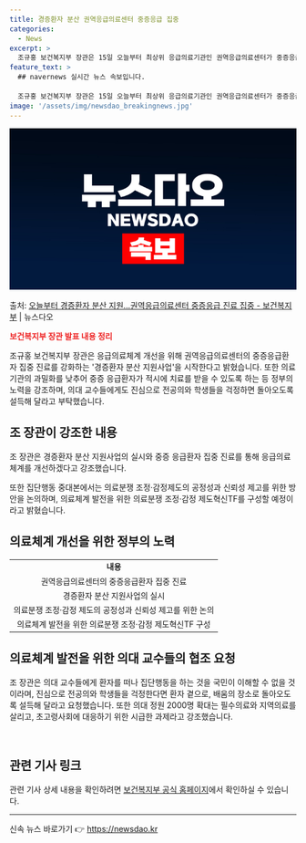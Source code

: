 ```yaml
---
title: 경증환자 분산 권역응급의료센터 중증응급 집중
categories:
  - News
excerpt: >
  조규홍 보건복지부 장관은 15일 오늘부터 최상위 응급의료기관인 권역응급의료센터가 중증응급환자 중심으로 진료에…
feature_text: >
  ## navernews 실시간 뉴스 속보입니다.

  조규홍 보건복지부 장관은 15일 오늘부터 최상위 응급의료기관인 권역응급의료센터가 중증응급환자 중심으로 진료에…
image: '/assets/img/newsdao_breakingnews.jpg'
---
```


![뉴스다오 속보](/assets/img/newsdao_breakingnews.jpg)

<p>출처: <a href="https://newsdao.kr/3355" rel="dofollow">오늘부터 경증환자 분산 지원…권역응급의료센터 중증응급 진료 집중 - 보건복지부</a> | 뉴스다오</p>

<b><span style="color: #ee2323;">보건복지부 장관 발표 내용 정리</span></b>
<p data-ke-size="size16">조규홍 보건복지부 장관은 응급의료체계 개선을 위해 권역응급의료센터의 중증응급환자 집중 진료를 강화하는 '경증환자 분산 지원사업'을 시작한다고 밝혔습니다. 또한 의료기관의 과밀화를 낮추어 중증 응급환자가 적시에 치료를 받을 수 있도록 하는 등 정부의 노력을 강조하며, 의대 교수들에게도 진심으로 전공의와 학생들을 걱정하면 돌아오도록 설득해 달라고 부탁했습니다.</p>
<h2 data-ke-size="size26">조 장관이 강조한 내용</h2>
<p data-ke-size="size16">조 장관은 경증환자 분산 지원사업의 실시와 중증 응급환자 집중 진료를 통해 응급의료체계를 개선하겠다고 강조했습니다.</p>
<p data-ke-size="size16">또한 집단행동 중대본에서는 의료분쟁 조정·감정제도의 공정성과 신뢰성 제고를 위한 방안을 논의하며, 의료체계 발전을 위한 의료분쟁 조정·감정 제도혁신TF를 구성할 예정이라고 밝혔습니다.</p>
<h2 data-ke-size="size26">의료체계 개선을 위한 정부의 노력</h2>
<table>
	<tbody>
		<tr>
			<td style="text-align: center; height: 17px;"><b>내용</b></td>
		</tr>
		<tr>
			<td style="text-align: center; height: 17px;">권역응급의료센터의 중증응급환자 집중 진료</td>
		</tr>
		<tr>
			<td style="text-align: center; height: 17px;">경증환자 분산 지원사업의 실시</td>
		</tr>
		<tr>
			<td style="text-align: center; height: 17px;">의료분쟁 조정·감정 제도의 공정성과 신뢰성 제고를 위한 논의</td>
		</tr>
		<tr>
			<td style="text-align: center; height: 17px;">의료체계 발전을 위한 의료분쟁 조정·감정 제도혁신TF 구성</td>
		</tr>
	</tbody>
</table>
<h2 data-ke-size="size26">의료체계 발전을 위한 의대 교수들의 협조 요청</h2>
<p data-ke-size="size16">조 장관은 의대 교수들에게 환자를 떠나 집단행동을 하는 것을 국민이 이해할 수 없을 것이라며, 진심으로 전공의와 학생들을 걱정한다면 환자 곁으로, 배움의 장소로 돌아오도록 설득해 달라고 요청했습니다. 또한 의대 정원 2000명 확대는 필수의료와 지역의료를 살리고, 초고령사회에 대응하기 위한 시급한 과제라고 강조했습니다.</p>
<p data-ke-size="size16">&nbsp;</p>
<h2 data-ke-size="size26">관련 기사 링크</h2>
<p data-ke-size="size16">관련 기사 상세 내용을 확인하려면 <a href="https://newsdao.kr/3355">보건복지부 공식 홈페이지</a>에서 확인하실 수 있습니다.</p>
<hr> 

신속 뉴스 바로가기 👉 <a href="https://newsdao.kr" rel="dofollow">https://newsdao.kr</a>


